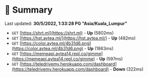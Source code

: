 # 📖 Summary
Last updated: **30/5/2022, 1:33:28 PG "Asia/Kuala_Lumpur"**

- `GET` [https://shrt.ml](https://shrt.ml) - **Up** (5802ms)
- `GET` [https://hst.aytea.ml/](https://hst.aytea.ml/) - **Up** (482ms)
- `GET` [https://color.aytea.ml/4b31d6.png](https://color.aytea.ml/4b31d6.png) - **Up** (1863ms)
- `GET` [https://memeapi.aytea14.repl.co/gimme](https://memeapi.aytea14.repl.co/gimme) - **Up** (597ms)
- `GET` [https://teledrivemy.herokuapp.com/dashboard](https://teledrivemy.herokuapp.com/dashboard) - **Down** (322ms)
